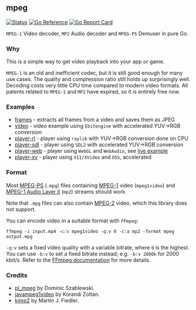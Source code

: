 ## mpeg
[![Status](https://github.com/gen2brain/mpeg/actions/workflows/test.yml/badge.svg)](https://github.com/gen2brain/mpeg/actions)
[![Go Reference](https://pkg.go.dev/badge/github.com/gen2brain/mpeg.svg)](https://pkg.go.dev/github.com/gen2brain/mpeg)
[![Go Report Card](https://goreportcard.com/badge/github.com/gen2brain/mpeg?branch=main)](https://goreportcard.com/report/github.com/gen2brain/mpeg) 

`MPEG-1` Video decoder, `MP2` Audio decoder and `MPEG-PS` Demuxer in pure Go.

### Why

This is a simple way to get video playback into your app or game.

`MPEG-1` is an old and inefficient codec, but it is still good enough for many use cases. The quality and compression ratio still holds up surprisingly well.
Decoding costs very little CPU time compared to modern video formats. All patents related to `MPEG-1` and `MP2` have expired, so it is entirely free now.

### Examples

- [frames](https://github.com/gen2brain/mpeg-examples/blob/main/frames) - extracts all frames from a video and saves them as JPEG
- [video](https://github.com/hajimehoshi/ebiten/tree/main/examples/video) - video example using `Ebitengine` with accelerated YUV->RGB conversion
- [player-rl](https://github.com/gen2brain/mpeg-examples/blob/main/player-rl) - player using `raylib` with YUV->RGB conversion done on CPU
- [player-sdl](https://github.com/gen2brain/mpeg-examples/blob/main/player-sdl) - player using `SDL2` with accelerated YUV->RGB conversion
- [player-web](https://github.com/gen2brain/mpeg-examples/blob/main/player-web) - player using `WebGL` and `WebAudio`, see [live example](https://gen2brain.github.io/mpeg)
- [player-xv](https://github.com/gen2brain/mpeg-examples/blob/main/player-xv) - player using `X11/XVideo` and `OSS`, accelerated

### Format

Most [MPEG-PS](https://en.wikipedia.org/wiki/MPEG_program_stream) (`.mpg`) files containing [MPEG-1](https://en.wikipedia.org/wiki/MPEG-1) video (`mpeg1video`) and [MPEG-1 Audio Layer II](https://en.wikipedia.org/wiki/MPEG-1_Audio_Layer_II) (`mp2`) streams should work.

Note that `.mpg` files can also contain [MPEG-2](https://en.wikipedia.org/wiki/MPEG-2) video, which this library does not support.

You can encode video in a suitable format with `FFmpeg`:
```
ffmpeg -i input.mp4 -c:v mpeg1video -q:v 0 -c:a mp2 -format mpeg output.mpg
```

`-q:v` sets a fixed video quality with a variable bitrate, where `0` is the highest.
You can use `-b:v` to set a fixed bitrate instead; e.g. `-b:v 2000k` for 2000 kbit/s.
Refer to the [FFmpeg documentation](https://ffmpeg.org/ffmpeg.html#Options) for more details.

### Credits

* [pl_mpeg](https://github.com/phoboslab/pl_mpeg) by Dominic Szablewski.
* [javampeg1video](https://sourceforge.net/projects/javampeg1video/) by Korandi Zoltan.
* [kjmp2](https://keyj.emphy.de/kjmp2/) by Martin J. Fiedler.
